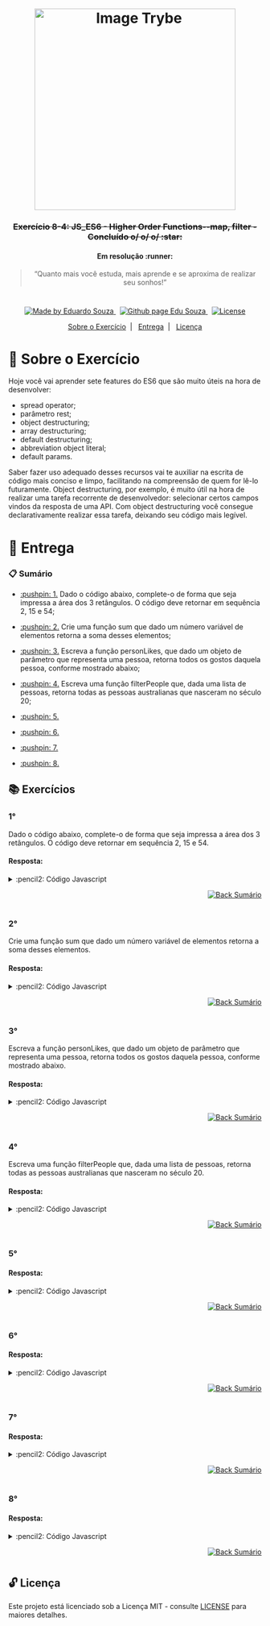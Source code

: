 <h1 align="center">
    <img alt="Image Trybe" src="https://i.ibb.co/d4W2x4g/trybe.png" width="400px" />
</h1>

<h3 align="center">
  <strike>Exercício 8-4: JS_ES6 - Higher Order Functions--map, filter - Concluído o/ o/ o/ :star:</strike>
	<h4 align = "center">Em resolução :runner:</h4>
</h3>

<blockquote align="center">“Quanto mais você estuda, mais aprende e se aproxima de realizar seu sonhos!”</blockquote>

<h1></h1>

<p align="center">

  <a href="https://www.linkedin.com/in/eduardosouzaprogrammer/">
    <img alt="Made by Eduardo Souza" src="https://img.shields.io/badge/made%20by-Edu%20Souza-%23F8952D">
  </a>&nbsp;

 <a href="https://edusouza-programmer.github.io/">
<img alt="Github page Edu Souza " src="https://img.shields.io/badge/Github%20page-Edu_Souza-orange">
</a>&nbsp;

  <a href="LICENSE" >
    <img alt="License" src="https://img.shields.io/badge/license-MIT-%23F8952D">
  </a>

</p>

<p align="center">
  <a href="#rocket-Sobre-o-Exercício">Sobre o Exercício</a>&nbsp;&nbsp;|&nbsp;&nbsp;
  <a href="#postbox-Entrega">Entrega</a>&nbsp;&nbsp;|&nbsp;&nbsp;
  <a href="#unlock-Licença">Licença</a>
</p>

# :rocket: Sobre o Exercício

Hoje você vai aprender sete features do ES6 que são muito úteis na hora de desenvolver:

- spread operator;
- parâmetro rest;
- object destructuring;
- array destructuring;
- default destructuring;
- abbreviation object literal;
- default params.

Saber fazer uso adequado desses recursos vai te auxiliar na escrita de código mais conciso e limpo, facilitando na compreensão de quem for lê-lo futuramente. Object destructuring, por exemplo, é muito útil na hora de realizar uma tarefa recorrente de desenvolvedor: selecionar certos campos vindos da resposta de uma API. Com object destructuring você consegue declarativamente realizar essa tarefa, deixando seu código mais legível.

# :postbox: Entrega

### :clipboard: Sumário

- <p><a href="#1"> :pushpin: 1.</a> Dado o código abaixo, complete-o de forma que seja impressa a área dos 3 retângulos. O código deve retornar em sequência 2, 15 e 54;</p>

- <p><a href="#2"> :pushpin: 2.</a> Crie uma função sum que dado um número variável de elementos retorna a soma desses elementos;</p>

- <p><a href="#3"> :pushpin: 3.</a> Escreva a função personLikes, que dado um objeto de parâmetro que representa uma pessoa, retorna todos os gostos daquela pessoa, conforme mostrado abaixo;</p>

- <p><a href="#4"> :pushpin: 4.</a> Escreva uma função filterPeople que, dada uma lista de pessoas, retorna todas as pessoas australianas que nasceram no século 20;</p>

- <p><a href="#5"> :pushpin: 5.</a> </p>

- <p><a href="#6"> :pushpin: 6.</a> </p>

- <p><a href="#7"> :pushpin: 7.</a> </p>

- <p><a href="#8"> :pushpin: 8.</a> </p>

## :books: Exercícios

### 1°

Dado o código abaixo, complete-o de forma que seja impressa a área dos 3 retângulos. O código deve retornar em sequência 2, 15 e 54.

#### Resposta:

<details>
 <summary> :pencil2: Código Javascript</summary>

```js
const assert = require('assert');

const rectangleArea = (width, height) => width * height;

const rectangle1 = [1, 2];
const rectangle2 = [3, 5];
const rectangle3 = [6, 9];
const rectangles = [rectangle1, rectangle2, rectangle3];

for (rectangle of rectangles) {
  assert.equal(rectangleArea(...rectangle), rectangle[0] * rectangle[1]); // altere a chamada da funcao rectangleArea
}
```

</details>

<p align="right">
    <a href="#clipboard-Sumário">
    <img alt="Back Sumário" src="https://img.shields.io/badge/Back-Sum%C3%A1rio-orange">
  </a>
</p>

#

### 2°

Crie uma função sum que dado um número variável de elementos retorna a soma desses elementos. 

#### Resposta:

<details>
 <summary> :pencil2: Código Javascript</summary>

```js
const assert = require('assert');

const sum = (...values) => values.reduce((acc, value) => acc + value, 0);

assert.equal(sum(), 0);
assert.equal(sum(1), 1);
assert.equal(sum(1, 2), 3);
assert.equal(sum(1, 2, 3), 6);
assert.equal(sum(1, 2, 3, 4), 10);
```

</details>

<p align="right">
    <a href="#clipboard-Sumário">
    <img alt="Back Sumário" src="https://img.shields.io/badge/Back-Sum%C3%A1rio-orange">
  </a>
</p>

#

### 3°

Escreva a função personLikes, que dado um objeto de parâmetro que representa uma pessoa, retorna todos os gostos daquela pessoa, conforme mostrado abaixo.

#### Resposta:

<details>
 <summary> :pencil2: Código Javascript</summary>

```js
const assert = require('assert');

const alex = {
  name: 'Alex',
  age: 26,
  likes: ['fly fishing'],
  nationality: 'Australian',
};

const gunnar = {
  name: 'Gunnar',
  age: 30,
  likes: ['hiking', 'scuba diving', 'taking pictures'],
  nationality: 'Icelandic',
};

const personLikes = ({ name, age, likes }) =>
  `${name} is ${age} years old and likes ${likes.join(', ')}.`;

assert.equal(personLikes(alex), 'Alex is 26 years old and likes fly fishing.');
assert.equal(
  personLikes(gunnar),
  'Gunnar is 30 years old and likes hiking, scuba diving, taking pictures.'
);
```

</details>

<p align="right">
    <a href="#clipboard-Sumário">
    <img alt="Back Sumário" src="https://img.shields.io/badge/Back-Sum%C3%A1rio-orange">
  </a>
</p>

#

### 4°

Escreva uma função filterPeople que, dada uma lista de pessoas, retorna todas as pessoas australianas que nasceram no século 20.

#### Resposta:

<details>
 <summary> :pencil2: Código Javascript</summary>

```js
const assert = require('assert');

const people = [
  {
    name: 'Nicole',
    bornIn: 1992,
    nationality: 'Australian',
  },
  {
    name: 'Harry',
    bornIn: 2008,
    nationality: 'Australian',
  },
  {
    name: 'Toby',
    bornIn: 1901,
    nationality: 'Australian',
  },
  {
    name: 'Frida',
    bornIn: 1960,
    nationality: 'Dannish',
  },
  {
    name: 'Fernando',
    bornIn: 2001,
    nationality: 'Brazilian',
  },
];

// return todas as pessoas australianas
// nasceram no século 20
const filterPeople = (listPeople) => {
  return listPeople.filter(
    ({ bornIn, nationality }) =>
      bornIn >= 1901 && bornIn <= 2000 && nationality === 'Australian'
  );
};

const filteredPeople = filterPeople(people);

assert.deepEqual(filteredPeople[0], {
  name: 'Nicole',
  bornIn: 1992,
  nationality: 'Australian',
});

assert.deepEqual(filteredPeople[1], {
  name: 'Toby',
  bornIn: 1901,
  nationality: 'Australian',
});
```

</details>

<p align="right">
    <a href="#clipboard-Sumário">
    <img alt="Back Sumário" src="https://img.shields.io/badge/Back-Sum%C3%A1rio-orange">
  </a>
</p>

#

### 5°

#### Resposta:

<details>
 <summary> :pencil2: Código Javascript</summary>

```js

```

</details>

<p align="right">
    <a href="#clipboard-Sumário">
    <img alt="Back Sumário" src="https://img.shields.io/badge/Back-Sum%C3%A1rio-orange">
  </a>
</p>

#

### 6°

#### Resposta:

<details>
 <summary> :pencil2: Código Javascript</summary>

```js

```

</details>

<p align="right">
    <a href="#clipboard-Sumário">
    <img alt="Back Sumário" src="https://img.shields.io/badge/Back-Sum%C3%A1rio-orange">
  </a>
</p>

#

### 7°

#### Resposta:

<details>
 <summary> :pencil2: Código Javascript</summary>

```js

```

</details>

<p align="right">
    <a href="#clipboard-Sumário">
    <img alt="Back Sumário" src="https://img.shields.io/badge/Back-Sum%C3%A1rio-orange">
  </a>
</p>

#

### 8°

#### Resposta:

<details>
 <summary> :pencil2: Código Javascript</summary>

```js

```

</details>

<p align="right">
    <a href="#clipboard-Sumário">
    <img alt="Back Sumário" src="https://img.shields.io/badge/Back-Sum%C3%A1rio-orange">
  </a>
</p>

#

## :unlock: Licença

Este projeto está licenciado sob a Licença MIT - consulte [LICENSE](https://opensource.org/licenses/MIT) para maiores detalhes.
